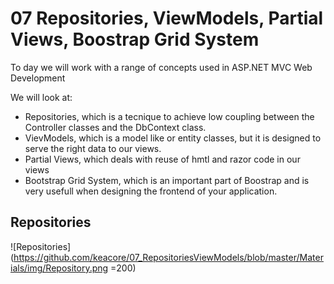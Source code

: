 # 07 Repositories, ViewModels, Partial Views, Boostrap Grid System

To day we will work with a range of concepts used in ASP.NET MVC Web Development

We will look at:

* Repositories, which is a tecnique to achieve low coupling between the Controller classes and the DbContext class.
* VievModels, which is a model like or entity classes, but it is designed to serve the right data to our views.
* Partial Views, which deals with reuse of hmtl and razor code in our views
* Bootstrap Grid System, which is an important part of Boostrap and is very usefull when designing the frontend of your application.


## Repositories

![Repositories](https://github.com/keacore/07_RepositoriesViewModels/blob/master/Materials/img/Repository.png =200)

